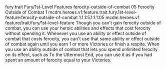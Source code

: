 <ability>
  <metadata>
    <class>fury</class>
    <feature_type>trait</feature_type>
    <file_dpath>Fury/1st-Level Features</file_dpath>
    <item_id>ferocity-outside-of-combat</item_id>
    <item_index>05</item_index>
    <item_name>Ferocity Outside of Combat</item_name>
    <level>1</level>
    <scc>mcdm.heroes.v1:feature.trait.fury.1st-level-feature:ferocity-outside-of-combat</scc>
    <scdc>1.1.1:5.1.1.1:05</scdc>
    <source>mcdm.heroes.v1</source>
    <type>feature/trait/fury/1st-level-feature</type>
  </metadata>
  <effects>
    <effect type="mundane">Though you can&apos;t gain ferocity outside of combat, you can use your heroic abilities and effects that cost ferocity without spending it. Whenever you use an ability or effect outside of combat that costs ferocity, you can&apos;t use that same ability or effect outside of combat again until you earn 1 or more Victories or finish a respite.
When you use an ability outside of combat that lets you spend unlimited ferocity on its effect, such as To the Uttermost End, you can use it as if you had spent an amount of ferocity equal to your Victories.</effect>
  </effects>
</ability>
